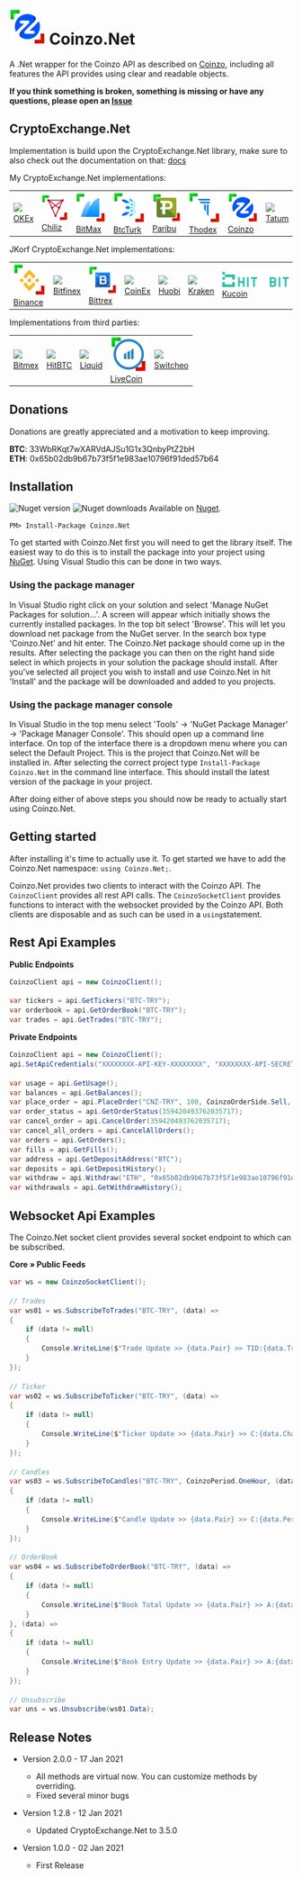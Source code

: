 ﻿# ![Icon](https://github.com/burakoner/Coinzo.Net/blob/master/Coinzo.Net/Icon/icon.png?raw=true) Coinzo.Net 

A .Net wrapper for the Coinzo API as described on [Coinzo](https://docs.coinzo.com), including all features the API provides using clear and readable objects.

**If you think something is broken, something is missing or have any questions, please open an [Issue](https://github.com/burakoner/Coinzo.Net/issues)**

## CryptoExchange.Net
Implementation is build upon the CryptoExchange.Net library, make sure to also check out the documentation on that: [docs](https://github.com/JKorf/CryptoExchange.Net)

My CryptoExchange.Net implementations:
<table>
<tr>
<td><a href="https://github.com/burakoner/OKEx.Net"><img src="https://github.com/burakoner/OKEx.Net/blob/master/Okex.Net/Icon/icon.png?raw=true"></a>
<br />
<a href="https://github.com/burakoner/OKEx.Net">OKEx</a>
</td>
<td><a href="https://github.com/burakoner/Chiliz.Net"><img src="https://github.com/burakoner/Chiliz.Net/blob/master/Chiliz.Net/Icon/icon.png?raw=true"></a>
<br />
<a href="https://github.com/burakoner/Chiliz.Net">Chiliz</a>
</td>
<td><a href="https://github.com/burakoner/BitMax.Net"><img src="https://github.com/burakoner/BitMax.Net/blob/master/BitMax.Net/Icon/icon.png?raw=true"></a>
<br />
<a href="https://github.com/burakoner/BitMax.Net">BitMax</a>
</td>
<td><a href="https://github.com/burakoner/BtcTurk.Net"><img src="https://github.com/burakoner/BtcTurk.Net/blob/master/BtcTurk.Net/Icon/icon.png?raw=true"></a>
<br />
<a href="https://github.com/burakoner/BtcTurk.Net">BtcTurk</a>
</td>
<td><a href="https://github.com/burakoner/Paribu.Net"><img src="https://github.com/burakoner/Paribu.Net/blob/master/Paribu.Net/Icon/icon.png?raw=true"></a>
<br />
<a href="https://github.com/burakoner/Paribu.Net">Paribu</a>
</td>
<td><a href="https://github.com/burakoner/Thodex.Net"><img src="https://github.com/burakoner/Thodex.Net/blob/master/Thodex.Net/Icon/icon.png?raw=true"></a>
<br />
<a href="https://github.com/burakoner/Thodex.Net">Thodex</a>
</td>
<td><a href="https://github.com/burakoner/Coinzo.Net"><img src="https://github.com/burakoner/Coinzo.Net/blob/master/Coinzo.Net/Icon/icon.png?raw=true"></a>
<br />
<a href="https://github.com/burakoner/Coinzo.Net">Coinzo</a>
</td>
<td><a href="https://github.com/burakoner/Tatum.Net"><img src="https://github.com/burakoner/Tatum.Net/blob/master/Tatum.Net/Icon/icon.png?raw=true"></a>
<br />
<a href="https://github.com/burakoner/Tatum.Net">Tatum</a>
</td>
</tr>
</table>

JKorf CryptoExchange.Net implementations:
<table>
<tr>
<td><a href="https://github.com/JKorf/Binance.Net"><img src="https://github.com/JKorf/Binance.Net/blob/master/Binance.Net/Icon/icon.png?raw=true"></a>
<br />
<a href="https://github.com/JKorf/Binance.Net">Binance</a>
</td>
<td><a href="https://github.com/JKorf/Bitfinex.Net"><img src="https://github.com/JKorf/Bitfinex.Net/blob/master/Bitfinex.Net/Icon/icon.png?raw=true"></a>
<br />
<a href="https://github.com/JKorf/Bitfinex.Net">Bitfinex</a>
</td>
<td><a href="https://github.com/JKorf/Bittrex.Net"><img src="https://github.com/JKorf/Bittrex.Net/blob/master/Bittrex.Net/Icon/icon.png?raw=true"></a>
<br />
<a href="https://github.com/JKorf/Bittrex.Net">Bittrex</a>
</td>
<td><a href="https://github.com/JKorf/CoinEx.Net"><img src="https://github.com/JKorf/CoinEx.Net/blob/master/CoinEx.Net/Icon/icon.png?raw=true"></a>
<br />
<a href="https://github.com/JKorf/CoinEx.Net">CoinEx</a>
</td>
<td><a href="https://github.com/JKorf/Huobi.Net"><img src="https://github.com/JKorf/Huobi.Net/blob/master/Huobi.Net/Icon/icon.png?raw=true"></a>
<br />
<a href="https://github.com/JKorf/Huobi.Net">Huobi</a>
</td>
<td><a href="https://github.com/JKorf/Kraken.Net"><img src="https://github.com/JKorf/Kraken.Net/blob/master/Kraken.Net/Icon/icon.png?raw=true"></a>
<br />
<a href="https://github.com/JKorf/Kraken.Net">Kraken</a>
</td>
<td><a href="https://github.com/JKorf/Kucoin.Net"><img src="https://github.com/JKorf/Kucoin.Net/blob/master/Kucoin.Net/Icon/icon.png?raw=true"></a>
<br />
<a href="https://github.com/JKorf/Kucoin.Net">Kucoin</a>
</td>
</tr>
</table>

Implementations from third parties:
<table>
<tr>
<td><a href="https://github.com/ridicoulous/Bitmex.Net"><img src="https://github.com/ridicoulous/Bitmex.Net/blob/master/Bitmex.Net/Icon/icon.png"></a>
<br />
<a href="https://github.com/ridicoulous/Bitmex.Net">Bitmex</a>
</td>
<td><a href="https://github.com/intelligences/HitBTC.Net"><img src="https://github.com/intelligences/HitBTC.Net/blob/master/src/HitBTC.Net/Icon/icon.png?raw=true"></a>
<br />
<a href="https://github.com/intelligences/HitBTC.Net">HitBTC</a>
</td>
<td><a href="https://github.com/ridicoulous/LiquidQuoine.Net"><img src="https://github.com/ridicoulous/LiquidQuoine.Net/blob/master/Resources/icon.png?raw=true"></a>
<br />
<a href="https://github.com/ridicoulous/LiquidQuoine.Net">Liquid</a>
</td>
<td><a href="https://github.com/EricGarnier/LiveCoin.Net"><img src="https://github.com/EricGarnier/LiveCoin.Net/blob/master/LiveCoin.Net/Icon/icon.png?raw=true"></a>
<br />
<a href="https://github.com/EricGarnier/LiveCoin.Net">LiveCoin</a>
</td>
<td><a href="https://github.com/Zaliro/Switcheo.Net"><img src="https://github.com/Zaliro/Switcheo.Net/blob/master/Resources/switcheo-coin.png?raw=true"></a>
<br />
<a href="https://github.com/Zaliro/Switcheo.Net">Switcheo</a>
</td>
</tr>
</table>

## Donations
Donations are greatly appreciated and a motivation to keep improving.

**BTC**:  33WbRKqt7wXARVdAJSu1G1x3QnbyPtZ2bH  
**ETH**:  0x65b02db9b67b73f5f1e983ae10796f91ded57b64  

## Installation
![Nuget version](https://img.shields.io/nuget/v/Coinzo.Net.svg)  ![Nuget downloads](https://img.shields.io/nuget/dt/Coinzo.Net.svg)
Available on [Nuget](https://www.nuget.org/packages/Coinzo.Net).
```
PM> Install-Package Coinzo.Net
```
To get started with Coinzo.Net first you will need to get the library itself. The easiest way to do this is to install the package into your project using  [NuGet](https://www.nuget.org/packages/Coinzo.Net). Using Visual Studio this can be done in two ways.

### Using the package manager
In Visual Studio right click on your solution and select 'Manage NuGet Packages for solution...'. A screen will appear which initially shows the currently installed packages. In the top bit select 'Browse'. This will let you download net package from the NuGet server. In the search box type 'Coinzo.Net' and hit enter. The Coinzo.Net package should come up in the results. After selecting the package you can then on the right hand side select in which projects in your solution the package should install. After you've selected all project you wish to install and use Coinzo.Net in hit 'Install' and the package will be downloaded and added to you projects.

### Using the package manager console
In Visual Studio in the top menu select 'Tools' -> 'NuGet Package Manager' -> 'Package Manager Console'. This should open up a command line interface. On top of the interface there is a dropdown menu where you can select the Default Project. This is the project that Coinzo.Net will be installed in. After selecting the correct project type  `Install-Package Coinzo.Net`  in the command line interface. This should install the latest version of the package in your project.

After doing either of above steps you should now be ready to actually start using Coinzo.Net.
## Getting started
After installing it's time to actually use it. To get started we have to add the Coinzo.Net namespace:  `using Coinzo.Net;`.

Coinzo.Net provides two clients to interact with the Coinzo API. The  `CoinzoClient`  provides all rest API calls. The  `CoinzoSocketClient` provides functions to interact with the websocket provided by the Coinzo API. Both clients are disposable and as such can be used in a  `using`statement.

## Rest Api Examples
**Public Endpoints**
```C#
CoinzoClient api = new CoinzoClient();

var tickers = api.GetTickers("BTC-TRY");
var orderbook = api.GetOrderBook("BTC-TRY");
var trades = api.GetTrades("BTC-TRY");
```

**Private Endpoints**
```C#
CoinzoClient api = new CoinzoClient();
api.SetApiCredentials("XXXXXXXX-API-KEY-XXXXXXXX", "XXXXXXXX-API-SECRET-XXXXXXXX");

var usage = api.GetUsage();
var balances = api.GetBalances();
var place_order = api.PlaceOrder("CNZ-TRY", 100, CoinzoOrderSide.Sell, CoinzoOrderType.Limit, 0.40m);
var order_status = api.GetOrderStatus(359420493762035717);
var cancel_order = api.CancelOrder(359420493762035717);
var cancel_all_orders = api.CancelAllOrders();
var orders = api.GetOrders();
var fills = api.GetFills();
var address = api.GetDepositAddress("BTC");
var deposits = api.GetDepositHistory();
var withdraw = api.Withdraw("ETH", "0x65b02db9b67b73f5f1e983ae10796f91ded57b64", 1.15m);
var withdrawals = api.GetWithdrawHistory();
```

## Websocket Api Examples
The Coinzo.Net socket client provides several socket endpoint to which can be subscribed.

**Core » Public Feeds**
```C#
var ws = new CoinzoSocketClient();

// Trades
var ws01 = ws.SubscribeToTrades("BTC-TRY", (data) =>
{
    if (data != null)
    {
        Console.WriteLine($"Trade Update >> {data.Pair} >> TID:{data.TradeId} OID:{data.OrderId} A:{data.Amount}");
    }
});

// Ticker
var ws02 = ws.SubscribeToTicker("BTC-TRY", (data) =>
{
    if (data != null)
    {
        Console.WriteLine($"Ticker Update >> {data.Pair} >> C:{data.Change} CP:{data.ChangePercent} O:{data.Open} H:{data.High} L:{data.Low} C:{data.Close} V:{data.Volume}");
    }
});

// Candles
var ws03 = ws.SubscribeToCandles("BTC-TRY", CoinzoPeriod.OneHour, (data) =>
{
    if (data != null)
    {
        Console.WriteLine($"Candle Update >> {data.Pair} >> C:{data.Period} O:{data.Open} H:{data.High} L:{data.Low} C:{data.Close} V:{data.Volume}");
    }
});

// OrderBook
var ws04 = ws.SubscribeToOrderBook("BTC-TRY", (data) =>
{
    if (data != null)
    {
        Console.WriteLine($"Book Total Update >> {data.Pair} >> A:{data.Amount} V:{data.Value}");
    }
}, (data) =>
{
    if (data != null)
    {
        Console.WriteLine($"Book Entry Update >> {data.Pair} >> A:{data.Amount} C:{data.Count} OID:{data.OrderId}");
    }
});

// Unsubscribe
var uns = ws.Unsubscribe(ws01.Data);
```

## Release Notes
* Version 2.0.0 - 17 Jan 2021
    * All methods are virtual now. You can customize methods by overriding.
    * Fixed several minor bugs

* Version 1.2.8 - 12 Jan 2021
    * Updated CryptoExchange.Net to 3.5.0

* Version 1.0.0 - 02 Jan 2021
    * First Release